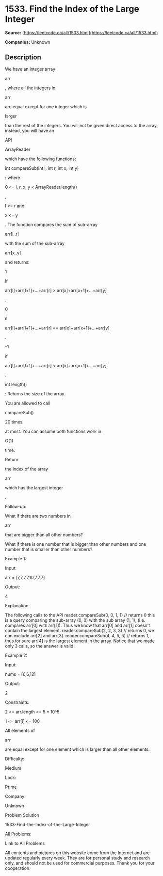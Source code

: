 # 1533. Find the Index of the Large Integer

**Source:** [https://leetcode.ca/all/1533.html](https://leetcode.ca/all/1533.html)

**Companies:** Unknown

## Description

We have an integer array

arr

, where all the integers in

arr

are equal except for one integer which is

larger

than
            the rest of the integers. You will not be given direct access to the array, instead, you
            will have an

API

ArrayReader

which have the following
            functions:

int compareSub(int l, int r, int x, int y)

: where

0 <= l,
                    r, x, y < ArrayReader.length()

,

l <= r
                    and

x <= y

. The function compares the sum of
                    sub-array

arr[l..r]

with the sum of the sub-array

arr[x..y]

and returns:

1

if

arr[l]+arr[l+1]+...+arr[r] >
                            arr[x]+arr[x+1]+...+arr[y]

.

0

if

arr[l]+arr[l+1]+...+arr[r] ==
                            arr[x]+arr[x+1]+...+arr[y]

.

-1

if

arr[l]+arr[l+1]+...+arr[r] <
                            arr[x]+arr[x+1]+...+arr[y]

.

int length()

: Returns the size of the array.

You are allowed to call

compareSub()

20 times

at most.
                You can assume both functions work in

O(1)

time.

Return

the index of the array

arr

which has the largest integer

.

Follow-up:

What if there are two numbers in

arr

that are bigger than all other
                    numbers?

What if there is one number that is bigger than other numbers and one number
                    that is smaller than other numbers?

Example 1:

Input:

arr = [7,7,7,7,10,7,7,7]

Output:

4

Explanation:

The following calls to the API
reader.compareSub(0, 0, 1, 1) // returns 0 this is a query comparing the sub-array (0, 0) with the sub array (1, 1), (i.e. compares arr[0] with arr[1]).
Thus we know that arr[0] and arr[1] doesn't contain the largest element.
reader.compareSub(2, 2, 3, 3) // returns 0, we can exclude arr[2] and arr[3].
reader.compareSub(4, 4, 5, 5) // returns 1, thus for sure arr[4] is the largest element in the array.
Notice that we made only 3 calls, so the answer is valid.

Example 2:

Input:

nums = [6,6,12]

Output:

2

Constraints:

2 <= arr.length <= 5 * 10^5

1 <= arr[i] <= 100

All elements of

arr

are equal except for one element which is
                    larger than all other elements.

Difficulty:

Medium

Lock:

Prime

Company:

Unknown

Problem Solution

1533-Find-the-Index-of-the-Large-Integer

All Problems:

Link to All Problems

All contents and pictures on this website come from the Internet and are updated regularly every week. They are for personal study and research only, and should not be used for commercial purposes. Thank you for your cooperation.

